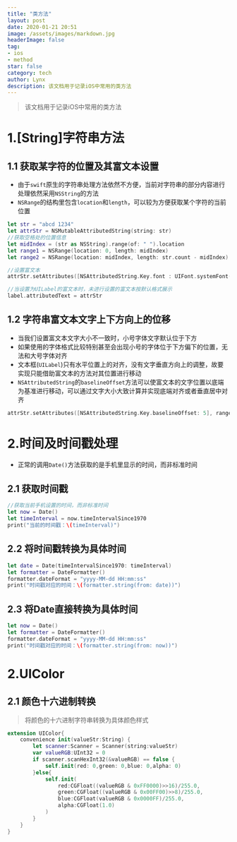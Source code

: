 ```yaml
---
title: "类方法"
layout: post
date: 2020-01-21 20:51
image: /assets/images/markdown.jpg
headerImage: false
tag:
- ios
- method
star: false
category: tech
author: Lynx
description: 该文档用于记录iOS中常用的类方法
---
```


> 该文档用于记录iOS中常用的类方法



# 1.[String]字符串方法

## 1.1 获取某字符的位置及其富文本设置

- 由于`swift`原生的字符串处理方法依然不方便，当前对字符串的部分内容进行处理依然采用`NSString`的方法
- `NSRange`的结构里包含`location`和`length`，可以较为方便获取某个字符的当前位置

```swift
let str = "abcd 1234"
let attrStr = NSMutableAttributedString(string: str)
//获取空格处的位置信息
let midIndex = (str as NSString).range(of: " ").location
let range1 = NSRange(location: 0, length: midIndex)
let range2 = NSRange(location: midIndex, length: str.count - midIndex)

//设置富文本
attrStr.setAttributes([NSAttributedString.Key.font : UIFont.systemFont(ofSize: 28)], range: range1)

//当设置为UILabel的富文本时，未进行设置的富文本按默认格式展示
label.attributedText = attrStr

```

## 1.2 字符串富文本文字上下方向上的位移

- 当我们设置富文本文字大小不一致时，小号字体文字默认位于下方
- 如果使用的字体格式比较特别甚至会出现小号的字体位于下方偏下的位置，无法和大号字体对齐
- 文本框(`UILabel`)只有水平位置上的对齐，没有文字垂直方向上的调整，故要实现只能借助富文本的方法对其位置进行移动
- `NSAttributedString`的`baselineOffset`方法可以使富文本的文字位置以底端为基准进行移动，可以通过文字大小大致计算并实现底端对齐或者垂直居中对齐

```swift
attrStr.setAttributes([NSAttributedString.Key.baselineOffset: 5], range: range1)
```



# 2.时间及时间戳处理

- 正常的调用`Date()`方法获取的是手机里显示的时间，而非标准时间

## 2.1 获取时间戳

```swift
//获取当前手机设置的时间，而非标准时间
let now = Date()
let timeInterval = now.timeIntervalSince1970
print("当前的时间戳：\(timeInterval)")

```

## 2.2 将时间戳转换为具体时间

```swift
let date = Date(timeIntervalSince1970: timeInterval)
let formatter = DateFormatter()
formatter.dateFormat = "yyyy-MM-dd HH:mm:ss"
print("时间戳对应的时间：\(formatter.string(from: date))")

```

## 2.3 将Date直接转换为具体时间

```swift
let now = Date()
let formatter = DateFormatter()
formatter.dateFormat = "yyyy-MM-dd HH:mm:ss"
print("时间戳对应的时间：\(formatter.string(from: now))")
```





# 2.UIColor



## 2.1 颜色十六进制转换

> 将颜色的十六进制字符串转换为具体颜色样式



```swift
extension UIColor{
    convenience init(valueStr:String) {
        let scanner:Scanner = Scanner(string:valueStr)
        var valueRGB:UInt32 = 0
        if scanner.scanHexInt32(&valueRGB) == false {
            self.init(red: 0,green: 0,blue: 0,alpha: 0)
        }else{
            self.init(
                red:CGFloat((valueRGB & 0xFF0000)>>16)/255.0,
                green:CGFloat((valueRGB & 0x00FF00)>>8)/255.0,
                blue:CGFloat(valueRGB & 0x0000FF)/255.0,
                alpha:CGFloat(1.0)
            )
        }
    }
}

```

